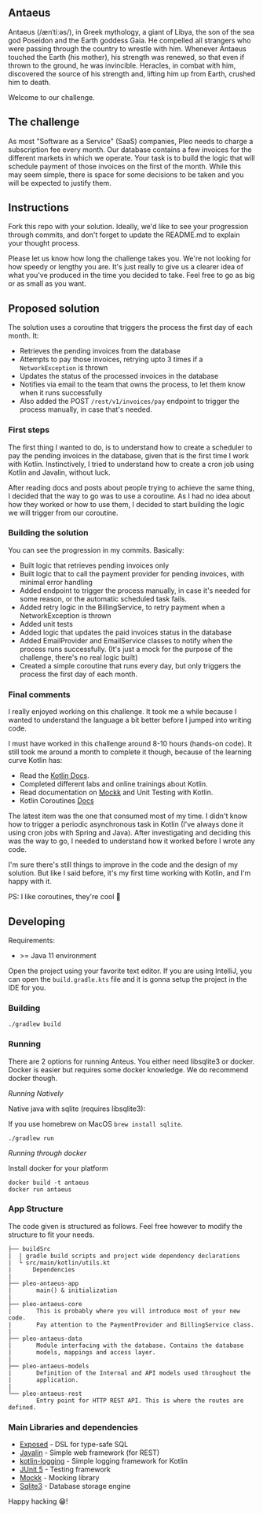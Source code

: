 ## Antaeus

Antaeus (/ænˈtiːəs/), in Greek mythology, a giant of Libya, the son of the sea god Poseidon and the Earth goddess Gaia. He compelled all strangers who were passing through the country to wrestle with him. Whenever Antaeus touched the Earth (his mother), his strength was renewed, so that even if thrown to the ground, he was invincible. Heracles, in combat with him, discovered the source of his strength and, lifting him up from Earth, crushed him to death.

Welcome to our challenge.

## The challenge

As most "Software as a Service" (SaaS) companies, Pleo needs to charge a subscription fee every month. Our database contains a few invoices for the different markets in which we operate. Your task is to build the logic that will schedule payment of those invoices on the first of the month. While this may seem simple, there is space for some decisions to be taken and you will be expected to justify them.

## Instructions

Fork this repo with your solution. Ideally, we'd like to see your progression through commits, and don't forget to update the README.md to explain your thought process.

Please let us know how long the challenge takes you. We're not looking for how speedy or lengthy you are. It's just really to give us a clearer idea of what you've produced in the time you decided to take. Feel free to go as big or as small as you want.

## Proposed solution

The solution uses a coroutine that triggers the process the first day of each month. It:
- Retrieves the pending invoices from the database
- Attempts to pay those invoices, retrying upto 3 times if a `NetworkException` is thrown
- Updates the status of the processed invoices in the database
- Notifies via email to the team that owns the process, to let them know when it runs successfully
- Also added the POST `/rest/v1/invoices/pay` endpoint to trigger the process manually, in case that's needed.

### First steps

The first thing I wanted to do, is to understand how to create a scheduler to pay the pending invoices in the database, given that is the first time I work with Kotlin.
Instinctively, I tried to understand how to create a cron job using Kotlin and Javalin, without luck.

After reading docs and posts about people trying to achieve the same thing, I decided that the way to go was to use a coroutine.
As I had no idea about how they worked or how to use them, I decided to start building the logic we will trigger from our coroutine.

### Building the solution

You can see the progression in my commits. Basically:
- Built logic that retrieves pending invoices only
- Built logic that to call the payment provider for pending invoices, with minimal error handling
- Added endpoint to trigger the process manually, in case it's needed for some reason, or the automatic scheduled task fails.
- Added retry logic in the BillingService, to retry payment when a NetworkException is thrown
- Added unit tests
- Added logic that updates the paid invoices status in the database
- Added EmailProvider and EmailService classes to notify when the process runs successfully. (It's just a mock for the purpose of the challenge, there's no real logic built)
- Created a simple coroutine that runs every day, but only triggers the process the first day of each month.

### Final comments

I really enjoyed working on this challenge. 
It took me a while because I wanted to understand the language a bit better before I jumped into writing code.

I must have worked in this challenge around 8-10 hours (hands-on code). It still took me around a month to complete it though, because of the learning curve Kotlin has:
- Read the [Kotlin Docs](https://kotlinlang.org/docs/home.html).
- Completed different labs and online trainings about Kotlin.
- Read documentation on [Mockk](https://mockk.io) and Unit Testing with Kotlin.
- Kotlin Coroutines [Docs](https://kotlinlang.org/docs/coroutines-overview.html)

The latest item was the one that consumed most of my time. I didn't know how to trigger a periodic asynchronous task in Kotlin (I've always done it using cron jobs with Spring and Java).
After investigating and deciding this was the way to go, I needed to understand how it worked before I wrote any code.

I'm sure there's still things to improve in the code and the design of my solution. But like I said before, it's my first time working with Kotlin, and I'm happy with it.

PS: I like coroutines, they're cool 🤙

## Developing

Requirements:
- \>= Java 11 environment

Open the project using your favorite text editor. If you are using IntelliJ, you can open the `build.gradle.kts` file and it is gonna setup the project in the IDE for you.

### Building

```
./gradlew build
```

### Running

There are 2 options for running Anteus. You either need libsqlite3 or docker. Docker is easier but requires some docker knowledge. We do recommend docker though.

*Running Natively*

Native java with sqlite (requires libsqlite3):

If you use homebrew on MacOS `brew install sqlite`.

```
./gradlew run
```

*Running through docker*

Install docker for your platform

```
docker build -t antaeus
docker run antaeus
```

### App Structure
The code given is structured as follows. Feel free however to modify the structure to fit your needs.
```
├── buildSrc
|  | gradle build scripts and project wide dependency declarations
|  └ src/main/kotlin/utils.kt 
|      Dependencies
|
├── pleo-antaeus-app
|       main() & initialization
|
├── pleo-antaeus-core
|       This is probably where you will introduce most of your new code.
|       Pay attention to the PaymentProvider and BillingService class.
|
├── pleo-antaeus-data
|       Module interfacing with the database. Contains the database 
|       models, mappings and access layer.
|
├── pleo-antaeus-models
|       Definition of the Internal and API models used throughout the
|       application.
|
└── pleo-antaeus-rest
        Entry point for HTTP REST API. This is where the routes are defined.
```

### Main Libraries and dependencies
* [Exposed](https://github.com/JetBrains/Exposed) - DSL for type-safe SQL
* [Javalin](https://javalin.io/) - Simple web framework (for REST)
* [kotlin-logging](https://github.com/MicroUtils/kotlin-logging) - Simple logging framework for Kotlin
* [JUnit 5](https://junit.org/junit5/) - Testing framework
* [Mockk](https://mockk.io/) - Mocking library
* [Sqlite3](https://sqlite.org/index.html) - Database storage engine

Happy hacking 😁!
